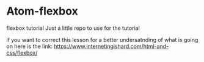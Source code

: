 # Atom-flexbox
flexbox tutorial
Just a little repo to use for the tutorial

if you want to correct this lesson for a better undersatnding of what is going on here is 
the link: https://www.internetingishard.com/html-and-css/flexbox/
